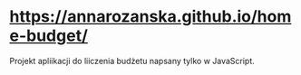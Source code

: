 #  https://annarozanska.github.io/home-budget/
Projekt apliikacji do liiczenia budżetu napsany tylko w JavaScript.
